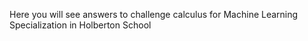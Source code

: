 Here you will see answers to challenge calculus for Machine Learning Specialization in Holberton School
